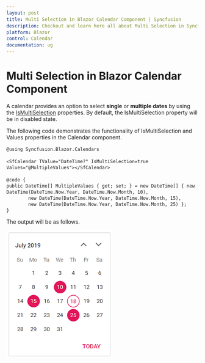 ```yaml
---
layout: post
title: Multi Selection in Blazor Calendar Component | Syncfusion
description: Checkout and learn here all about Multi Selection in Syncfusion Blazor Calendar component and muchmore.
platform: Blazor
control: Calendar
documentation: ug
---
```


# Multi Selection in Blazor Calendar Component

A calendar provides an option to select **single** or **multiple dates** by using the [IsMultiSelection](https://help.syncfusion.com/cr/blazor/Syncfusion.Blazor.Calendars.SfCalendar-1.html#Syncfusion_Blazor_Calendars_SfCalendar_1_Values) properties. By default, the IsMultiSelection property will be in disabled state.

The following code demonstrates the functionality of IsMultiSelection and Values properties in the Calendar component.

```cshtml
@using Syncfusion.Blazor.Calendars

<SfCalendar TValue="DateTime?" IsMultiSelection=true Values="@MultipleValues"></SfCalendar>

@code {
public DateTime[] MultipleValues { get; set; } = new DateTime[] { new DateTime(DateTime.Now.Year, DateTime.Now.Month, 10),
        new DateTime(DateTime.Now.Year, DateTime.Now.Month, 15),
        new DateTime(DateTime.Now.Year, DateTime.Now.Month, 25) };
}
```

The output will be as follows.

![Multi Selection in Blazor Calendar Component](./images/blazor-calendar-multi-selection.png)